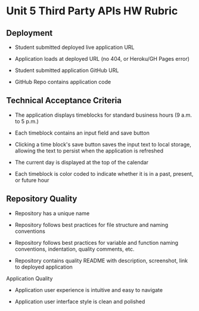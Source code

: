 # Unit 5 Third Party APIs HW Rubric

## Deployment

* Student submitted deployed live application URL

* Application loads at deployed URL (no 404, or Heroku/GH Pages error)

* Student submitted application GitHub URL

* GitHub Repo contains application code

## Technical Acceptance Criteria

* The application displays timeblocks for standard business hours (9 a.m. to 5 p.m.)

* Each timeblock contains an input field and save button

* Clicking a time block's save button saves the input text to local storage, allowing the text to persist when the application is refreshed

* The current day is displayed at the top of the calendar

* Each timeblock is color coded to indicate whether it is in a past, present, or future hour

## Repository Quality

* Repository has a unique name

* Repository follows best practices for file structure and naming conventions

* Repository follows best practices for variable and function naming conventions, indentation, quality comments, etc.

* Repository contains quality README with description, screenshot, link to deployed application

Application Quality

* Application user experience is intuitive and easy to navigate

* Application user interface style is clean and polished
